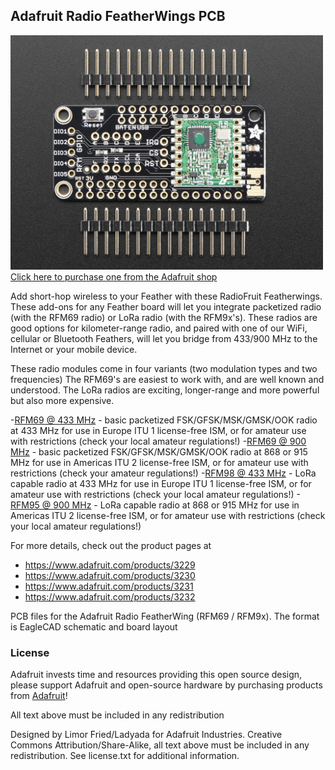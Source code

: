 ## Adafruit Radio FeatherWings PCB
<a href="http://www.adafruit.com/products/3229"><img src="assets/image.jpg?raw=true" width="500px"><br/>
Click here to purchase one from the Adafruit shop</a>

Add short-hop wireless to your Feather with these RadioFruit Featherwings. These add-ons for any Feather board will let you integrate packetized radio (with the RFM69 radio) or LoRa radio (with the RFM9x's). These radios are good options for kilometer-range radio, and paired with one of our WiFi, cellular or Bluetooth Feathers, will let you bridge from 433/900 MHz to the Internet or y﻿our mobile ﻿device.

These radio modules come in four variants (two modulation types and two frequencies) The RFM69's are easiest to work with, and are well known and understood. The LoRa radios are exciting, longer-range and more powerful but also more expensive.

-[RFM69 @ 433 MHz](https://www.adafruit.com/products/3230) - basic packetized FSK/GFSK/MSK/GMSK/OOK radio at 433 MHz for use in Europe ITU 1 license-free ISM, or for amateur use with restrictions (check your local  amateur regulations!)
-[RFM69 @ 900 MHz](https://www.adafruit.com/products/3229) - basic packetized FSK/GFSK/MSK/GMSK/OOK radio at 868 or 915 MHz for use in Americas ITU 2 license-free ISM, or for amateur use with restrictions (check your amateur regulations!)
-[RFM98 @ 433 MHz](https://www.adafruit.com/products/3232) - LoRa capable radio at 433 MHz for use in Europe ITU 1 license-free ISM, or for amateur use with restrictions (check your local amateur regulations!)
-[RFM95 @ 900 MHz](https://www.adafruit.com/products/3231) - LoRa capable radio at 868 or 915 MHz for use in Americas ITU 2 license-free ISM, or for amateur use with restrictions (check your local amateur regulations!)

For more details, check out the product pages at

   * https://www.adafruit.com/products/3229
   * https://www.adafruit.com/products/3230
   * https://www.adafruit.com/products/3231
   * https://www.adafruit.com/products/3232
   
PCB files for the Adafruit Radio FeatherWing (RFM69 / RFM9x). The format is EagleCAD schematic and board layout

### License

Adafruit invests time and resources providing this open source design, please support Adafruit and open-source hardware by purchasing products from [Adafruit](https://www.adafruit.com)!

All text above must be included in any redistribution

Designed by Limor Fried/Ladyada for Adafruit Industries.
Creative Commons Attribution/Share-Alike, all text above must be included in any redistribution. 
See license.txt for additional information.
